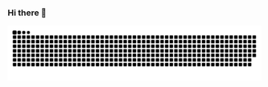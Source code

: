 ### Hi there 👋

<picture>
  <source media="(prefers-color-scheme: dark)" srcset="https://github.com/xuankaicat/xuankaicat/blob/output/github-contribution-grid-snake-dark.svg" />
  <source media="(prefers-color-scheme: light)" srcset="https://github.com/xuankaicat/xuankaicat/blob/output/github-contribution-grid-snake.svg" />
  <img alt="github-snake" src="https://github.com/xuankaicat/xuankaicat/blob/output/github-contribution-grid-snake.svg" />
</picture>

<!--
**xuankaicat/xuankaicat** is a ✨ _special_ ✨ repository because its `README.md` (this file) appears on your GitHub profile.

Here are some ideas to get you started:

- 🔭 I’m currently working on ...
- 🌱 I’m currently learning ...
- 👯 I’m looking to collaborate on ...
- 🤔 I’m looking for help with ...
- 💬 Ask me about ...
- 📫 How to reach me: ...
- 😄 Pronouns: ...
- ⚡ Fun fact: ...
-->
